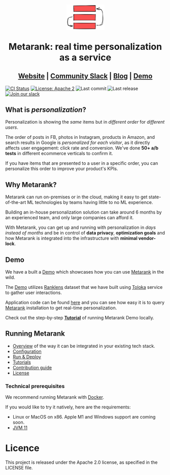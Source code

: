 <h1 align="center">
    <a style="text-decoration: none" href="https://www.metarank.ai">
      <img width="120" src="https://raw.githubusercontent.com/metarank/metarank/master/doc/img/logo.svg" />
      <p align="center">Metarank: real time personalization as a service</p>
    </a>
</h1>
<h2 align="center">
  <a href="https://metarank.ai">Website</a> | <a href="https://metarank.ai/slack">Community Slack</a> | <a href="https://medium.com/metarank">Blog</a> | <a href="https://demo.metarank.ai">Demo</a>
</h2>

[![CI Status](https://github.com/metarank/metarank/workflows/Scala%20CI/badge.svg)](https://github.com/metarank/metarank/actions)
[![License: Apache 2](https://img.shields.io/badge/License-Apache2-green.svg)](https://opensource.org/licenses/Apache-2.0)
![Last commit](https://img.shields.io/github/last-commit/metarank/metarank)
![Last release](https://img.shields.io/github/release/metarank/metarank)
[![Join our slack](https://img.shields.io/badge/Slack-join%20the%20community-blue?logo=slack&style=social)](https://metarank.ai/slack)


## What is *personalization*?

Personalization is showing the *same* items but in *different order* for *different users*.

The order of posts in FB, photos in Instagram, products in Amazon, and search results in Google is *personalized for each visitor*, as it directly affects user engagement: click rate and conversion. We've done **50+ a/b tests** in different ecommerce verticals to confirm it.

If you have items that are presented to a user in a specific order, you can personalize this order to improve your product's KPIs.

## Why Metarank?

Metarank can run on-premises or in the cloud, making it easy to get state-of-the-art ML technologies by teams having little to no ML experience. 

Building an in-house personalization solution can take around 6 months by an experienced team, and only large companies can afford it.

With Metarank, you can get up and running with personalization in *days instead of months* and be in control of **data privacy**, **optimization goals** and how Metarank is integrated into the infrastructure with **minimal vendor-lock**.

## Demo 

We have a built a [Demo](https://demo.metarank.ai) which showcases how you can use [Metarank](https://metarank.ai) in the wild. 

The [Demo](https://demo.metarank.ai) utilizes [Ranklens](https://github.com/metarank/ranklens) dataset that we have built 
using [Toloka](https://toloka.ai/) service to gather user interactions. 

Application code can be found [here](https://github.com/metarank/demo) and you can see how easy it is to query
[Metarank](https://metarank.ai) installation to get real-time personalization. 

Check out the step-by-step **[Tutorial](doc/tutorial_ranklens.md)** of running Metarank Demo locally.

## Running Metarank

* [Overview](doc/README.md#overview) of the way it can be integrated in your existing tech stack.
* [Configuration](doc/README.md#configure)
* [Run & Deploy](doc/README.md#run-and-deploy)
* [Tutorials](doc/README.md#tutorials)
* [Contribution guide](CONTRIBUTING.md)
* [License](LICENSE)

### Technical prerequisites

We recommend running Metarank with [Docker](doc/deploy/docker.md).

If you would like to try it natively, here are the requirements:

* Linux or MacOS on x86. Apple M1 and Windows support are coming soon.
* [JVM 11](https://www.oracle.com/java/technologies/downloads/)


Licence
=====
This project is released under the Apache 2.0 license, as specified in the LICENSE file.
